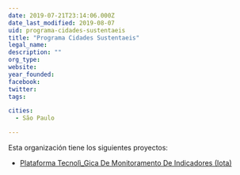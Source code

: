 ```yaml
---
date: 2019-07-21T23:14:06.000Z
date_last_modified: 2019-08-07
uid: programa-cidades-sustentaeis
title: "Programa Cidades Sustentaeis"
legal_name: 
description: ""
org_type: 
website: 
year_founded: 
facebook: 
twitter: 
tags:

cities: 
  - São Paulo

---
```


Esta organización tiene los siguientes proyectos:

- [Plataforma Tecnolì_Gica De Monitoramento De Indicadores (Iota)](/proyectos/plataforma-tecnoli-gica-de-monitoramento-de-indicadores-iota)
